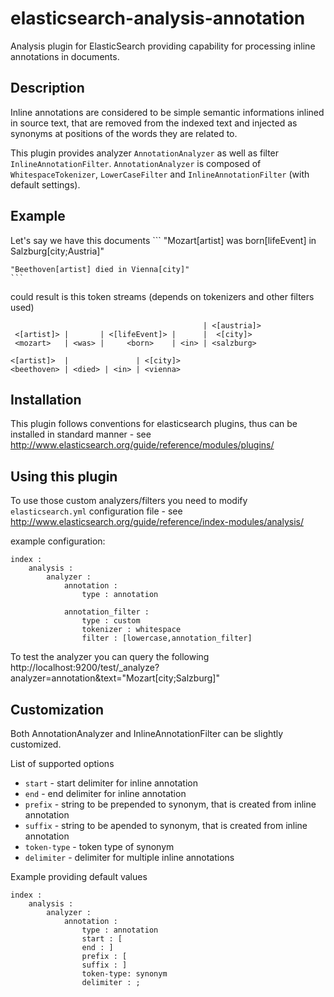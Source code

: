 elasticsearch-analysis-annotation
=================================

Analysis plugin for ElasticSearch providing capability for processing inline
annotations in documents.

Description
-----------

Inline annotations are considered to be simple semantic informations inlined in
source text, that are removed from the indexed text and injected as synonyms at
positions of the words they are related to.

This plugin provides analyzer `AnnotationAnalyzer` as well as filter
`InlineAnnotationFilter`.
`AnnotationAnalyzer` is composed of `WhitespaceTokenizer`, `LowerCaseFilter` and
`InlineAnnotationFilter` (with default settings).


Example
-------
Let's say we have this documents
    ```
    "Mozart[artist] was born[lifeEvent] in Salzburg[city;Austria]"
    
    "Beethoven[artist] died in Vienna[city]"
    ```

could result is this token streams (depends on tokenizers and other filters used)
```
                                           | <[austria]>
 <[artist]> |       | <[lifeEvent]> |      |  <[city]>
 <mozart>   | <was> |     <born>    | <in> | <salzburg>
 ```


 ```
 <[artist]>  |               | <[city]>
 <beethoven> | <died> | <in> | <vienna>
 ```



Installation
------------
This plugin follows conventions for elasticsearch plugins, thus can be installed
in standard manner - see http://www.elasticsearch.org/guide/reference/modules/plugins/


Using this plugin
-----------------
To use those custom analyzers/filters you need to modify `elasticsearch.yml` 
configuration file - see http://www.elasticsearch.org/guide/reference/index-modules/analysis/

example configuration:
```
index :
    analysis :
        analyzer :                
            annotation :
                type : annotation
                
            annotation_filter :
                type : custom
                tokenizer : whitespace
                filter : [lowercase,annotation_filter]
```

To test the analyzer you can query the following
    http://localhost:9200/test/_analyze?analyzer=annotation&text="Mozart[city;Salzburg]"


Customization
-------------
Both AnnotationAnalyzer and InlineAnnotationFilter can be slightly customized.

List of supported options
 + `start` - start delimiter for inline annotation
 + `end` - end delimiter for inline annotation
 + `prefix` - string to be prepended to synonym, that is created from inline annotation
 + `suffix` - string to be apended to synonym, that is created from inline annotation
 + `token-type` - token type of synonym
 + `delimiter` - delimiter for multiple inline annotations

Example providing default values
```
index :
    analysis :
        analyzer :                
            annotation :
                type : annotation
                start : [
                end : ]
                prefix : [
                suffix : ]
                token-type: synonym
                delimiter : ;
```
